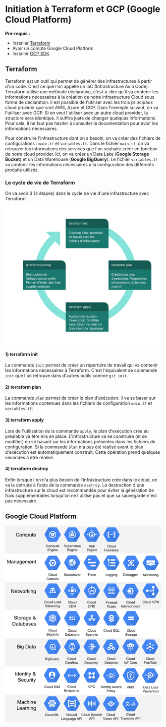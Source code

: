 # Initiation à Terraform et GCP (Google Cloud Platform)

**Pré-requis :** 
- Installer [Terraform](https://www.terraform.io/)
- Avoir un compte Google Cloud Platform
- Installer [GCP SDK](https://cloud.google.com/sdk/docs/install-sdk)

## Terraform


Terraform est un outil qui permet de générer des infrastructures à partir d'un code. C'est ce que l'on appelle un IaC (Infrastructure As a Code). Terraform utilise une méthode déclarative, c'est-à-dire qu'il va contenir les informations nécessaires à la création de notre infrastructure Cloud sous forme de déclaration. Il est possible de l'utiliser avec les trois principaux cloud provider que sont AWS, Azure et GCP. Dans l'exemple suivant, on va l'utiliser avec GCP. Si on veut l'utiliser avec un autre cloud provider, la structure sera identique. Il suffira juste de changer quelques informations. Pour cela, il ne faut pas hésiter à consulter la documentation pour avoir les informations nécessaires. 

Pour construire l'infrastructure dont on a besoin, on va créer des fichiers de configurations : `main.tf` et `variables.tf`. Dans le fichier `main.tf`, on va retrouver les informations des services que l'on souhaite créer en fonction de notre cloud provider. Ici, on va créer un Data Lake (**Google Storage Bucket**) et un Data Warehouse (**Google BigQuery**). Le fichier `variables.tf` va contenir les informations nécessaires à la configuration des différents produits utilisés. 

### Le cycle de vie de Terraform

On va avoir 3 (4 étapes) dans le cycle de vie d'une infrastructure avec Terraform. 

![lifecycle terraform](images/cycle_terraform.png)

#### 1) terraform init

La commande `init` permet de créer un répertoire de travail qui va contenir les informations nécessaires à Terraform. C'est l'équivalent de commande `init` que l'on retrouve dans d'autres outils comme `git init`.

#### 2) terraform plan

La commande `plan` permet de créer le plan d'exécution. Il va se baser sur les informations contenues dans les fichiers de configuration `main.tf` et `variables.tf`.

#### 3) terraform apply

Lors de l'utilisation de la commande `apply`, le plan d'exécution crée au préalable va être mis en place. L'infrastructure va se construire (et se modifier) en se basant sur les informations présentes dans les fichiers de configuration. Si la commande `plan` n'a pas été réalisé avant le plan d'exécution est automatiquement construit. Cette opération prend quelques secondes à être réalisé. 

#### 4) terraform destroy

Enfin lorsque l'on n'a plus besoin de l'infrastructure crée dans le cloud, on va la détruire à l'aide de la commande `destroy`. La destruction d'une infrastructure sur le cloud est recommandée pour éviter la génération de frais supplémentaires lorsqu'on ne l'utilise pas et que sa sauvegarde n'est pas nécessaire. 

## Google Cloud Platform

![GCP_services](images/gcp_services.png)

